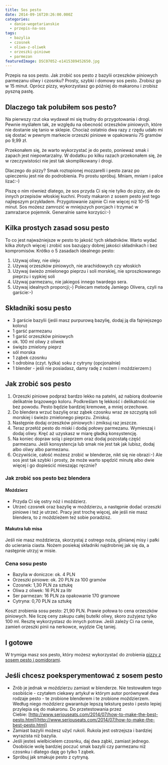 ```yaml
---
title: Sos pesto
date: 2014-09-16T20:26:00.000Z
categories: 
  - danie-wegetarianskie
  - przepis-na-sos
tags: 
  - bazylia
  - czosnek
  - oliwa-z-oliwek
  - orzeszki-piniowe
  - parmezan
featuredImage: DSC07052-e1415389452650.jpg
---
```


Przepis na sos pesto. Jak zrobić sos pesto z bazylii orzeszków piniowych parmezanu oliwy i czosnku? Prosty, szybki i domowy sos pesto. Zrobisz go w 15 minut. Oprócz pizzy, wykorzystasz go później do makaronu i zrobisz pyszną pastę.

## Dlaczego tak polubiłem sos pesto?

Na pierwszy rzut oka wydawał mi się trudny do przygotowania i drogi. Pewnie myślałem tak, ze względu na obecność orzeszków piniowych, które nie dostanie się tanio w sklepie. Chociaż ostatnio dwa razy z rzędu udało mi się dostać w pewnym markecie orzeszki piniowe w opakowaniu 75 gramów po 9,99 zł.

Przekonałem się, że warto wykorzystać je do pesto, ponieważ smak i zapach jest niepowtarzalny. W dodatku po kilku razach przekonałem się, że w rzeczywistości nie jest tak skomplikowany i drogi.

Dlaczego do pizzy? Smak roztopionej mozzarelli i pesto zaraz po upieczeniu jest nie do podrobienia. Po prostu spróbuj. Mniam, mniam i palce lizać:-)

Piszę o nim również dlatego, że sos przyda Ci się nie tylko do pizzy, ale do innych przepisów włoskiej kuchni. Prosty makaron z sosem pesto jest tego najlepszym przykładem. Przygotowanie zajmie Ci nie więcej niż 10-15 minut. Sos możesz zamrozić w mniejszych porcjach i trzymać w zamrażarce pojemnik. Generalnie same korzyści:-)

## Kilka prostych zasad sosu pesto

To co jest najważniejsze w pesto to jakość tych składników. Warto wydać kilka złotych więcej i zrobić sos bazujący dobrej jakości składnikach i bez kompromisów. Krótko o 5 zasadach idealnego pesto:

1. Używaj oliwy, nie oleju
2. Używaj orzeszków piniowych, nie arachidowych czy włoskich
3. Używaj świeżo zmielonego pieprzu i soli morskiej, nie sproszkowanego pieprzu i sypkiej soli
4. Używaj parmezanu, nie jakiegoś innego twardego sera.
5. Używaj idealnych proporcji;-) Polecam metodę Jamiego Olivera, czyli na garście:-)

## Składniki sosu pesto

- 3 garście bazylii (jeśli masz purpurową bazylię, dodaj ją dla fajniejszego koloru)
- 1 garść parmezanu
- 1 garść orzeszków piniowych
- ok. 100 ml oliwy z oliwek
- świężo zmielony pieprz
- sól morska
- 1 ząbek czosnku
- 1 odrobina (czyt. łyżka) soku z cytryny (opcjonalnie)
- 1 blender - jeśli nie posiadasz, damy radę z nożem i moździerzem:)

## Jak zrobić sos pesto

1. Orzeszki piniowe podpraż bardzo lekko na patelni, aż nabiorą dosłownie delikatnie brązowego koloru. Podkreślam tę lekkość i delikatność nie bez powodu. Pesto będzie bardziej kremowe, a mniej orzechowe.
2. Do blendera wrzuć bazylię oraz ząbek czosnku wraz ze szczyptą soli morskiej i świeżo zmielonego pieprzu. Zmiskuj.
3. Następnie dodaj orzeszków piniowych i zmiksuj raz jeszcze.
4. Teraz przełóż pesto do miski i dodaj połowy parmezanu. Wymieszaj i dodaj oliwy. Kręć aż uzyskasz w miarę gładką konsystencję.
5. Na koniec dopraw solą i pieprzem oraz dodaj pozostałą część parmezanu. Jeśli konsystencja lub smak nie jest tak jak lubisz, dodaj albo oliwy albo parmezanu.
6. Oczywiście, całość możesz zrobić w blenderze, nikt się nie obrazi:-) Ale sos jest tak szybki i prosty, że może warto spędzić minutę albo dwie więcej i go dopieścić mieszając ręcznie?

### Jak zrobić sos pesto bez blendera

#### Moździerz

- Przyda Ci się ostry nóż i moździerz.
- Utrzeć czosnek oraz bazylię w moździerzu, a następnie dodać orzeszki piniowe i też je utrzeć. Pracy jest trochę więcej, ale jeśli nie masz blendera, to z moździeżem też sobie poradzisz.

#### Makutra lub misa

Jeśli nie masz moździerza, skorzystaj z ostrego noża, glinianej misy i pałki do ucierania ciasta. Nożem posiekaj składniki najdrobniej jak się da, a następnie utrzyj w misie.

### Cena sosu pesto

- Bazylia w doniczce: ok. 4 PLN
- Orzeszki piniowe: ok. 20 PLN za 100 gramów
- Czosnek: 1,30 PLN za sztukę
- Oliwa z oliwek: 16 PLN za litr
- Ser parmezan: 16 PLN za opakowanie 170 gramowe
- Cytryna: 0,70 PLN za sztukę

Koszt zrobienia sosu pesto: 21,90 PLN. Prawie połowa to cena orzeszków piniowych. Nie liczę ceny zakupu całej butelki oliwy, skoro zużyjesz tylko 100 ml. Resztę wykorzystasz do innych potraw. Jeśli zależy Ci na cenie, zamień orzeszki pinii na nerkowce, wyjdzie Cię taniej.

## I gotowe

W trymiga masz sos pesto, który możesz wykorzystać do zrobienia <a title="Pizza z sosem pesto i pomidorami" href="/pizza-z-pomidorami-w-sosie-pesto/">pizzy z sosem pesto i pomidorami</a>.

## Jeśli chcesz poeksperymentować z sosem pesto

- Zrób je jednak w moździerzu zamiast w blenderze. Nie testowałem tego osobiście - czytałem ciekawy artykuł w którym autor porównywał dwa rodzaje pesto - te zrobione blenderem i te zrobione moździerzem. Według niego moździerz gwarantuje lepszą teksturę pesto i pesto lepiej przylepia się do makaronu. Do przetestowania przez Ciebie: [http://www.seriouseats.com/2014/07/how-to-make-the-best-pesto.html](http://www.seriouseats.com/2014/07/how-to-make-the-best-pesto.html)
- Zamiast bazylii możesz użyć rukoli. Rukola jest ostrzejsza i bardziej wyrazista niż bazylia.
- Jeśli jesteś wielbicielem czosnku, daj dwa ząbki, zamiast jednego. Osobiście wolę bardziej poczuć smak bazylii czy parmezanu niż czosnku i dlatego daję go tylko 1 ząbek.
- Spróbuj jak smakuje pesto z cytryną.
